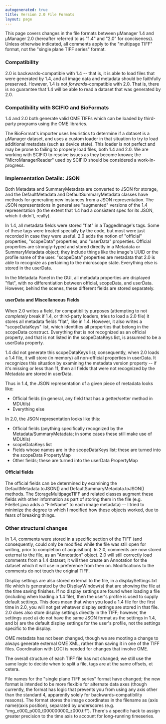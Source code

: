 ```yaml
---
autogenerated: true
title: Version 2.0 File Formats
layout: page
---
```


This page covers changes in the file formats between µManager 1.4 and
µManager 2.0 (hereafter referred to as "1.4" and "2.0" for
conciseness). Unless otherwise indicated, all comments apply to the
"multipage TIFF" format, not the "single plane TIFF series" format.

### Compatibility

2.0 is backwards-compatible with 1.4 -- that is, it is able to load
files that were generated by 1.4, and all image data and metadata should
be faithfully preserved. However, 1.4 is not *forwards*-compatible with
2.0. That is, there is no guarantee that 1.4 will be able to read a
dataset that was generated by 2.0.

### Compatibility with SCIFIO and BioFormats

1.4 and 2.0 both generate valid OME TIFFs which can be loaded by
third-party programs using the OME libraries.

The BioFormat's importer uses heuristics to determine if a dataset is a
µManager dataset, and uses a custom loader in that situation to try to
load additional metadata (such as device state). This loader is not
perfect and may be prone to failing to properly load files, both 1.4 and
2.0. We are working with SCIFIO to resolve issues as they become known;
the "MicroManagerReader" used by SCIFIO should be considered a
work-in-progress.

### Implementation Details: JSON

Both Metadata and SummaryMetadata are converted to JSON for storage, and
the DefaultMetadata and DefaultSummaryMetadata classes have methods for
generating new instances from a JSON representation. The JSON
representations in general are "augmented" versions of the 1.4
representation (to the extent that 1.4 had a consistent spec for its
JSON, which it didn't, really).

In 1.4, all metadata fields were stored "flat" in a TaggedImage's tags.
Some of these tags were treated specially by the code, but most were
just recorded in case they were useful. 2.0 adds the notion of
"official" properties, "scopeData" properties, and "userData"
properties. Official properties are strongly-typed and stored directly
in a Metadata or SummaryMetadata object; they include things like the
image's UUID or the profile name of the user. "scopeData" properties are
metadata that 2.0 is able to recognize as pertaining to the microscope
state. Everything else is stored in the userData.

In the Metadata Panel in the GUI, all metadata properties are displayed
"flat", with no differentiation between official, scopeData, and
userData. However, behind the scenes, these different fields are stored
separately.

#### userData and Miscellaneous Fields

When 2.0 writes a field, for compatibility purposes (attempting to not
*completely* break if 1.4, or third-party loaders, tries to load a 2.0
file) it stores all metadata fields "flat", like in 1.4. However, it
also writes a "scopeDataKeys" list, which identifies all properties that
belong in the scopeData construct. Everything that is not recognized as
an official property, and that is not listed in the scopeDataKeys list,
is assumed to be a userData property.

1.4 did not generate this scopeDataKeys list; consequently, when 2.0
loads a 1.4 file, it will store (in memory) all non-official properties
in userData. It recognizes this situation by examining the metadata
version property -- if it's missing or less than 11, then all fields
that were not recognized by the Metadata are stored in userData.

Thus in 1.4, the JSON representation of a given piece of metadata looks
like:

  - Official fields (in general, any field that has a getter/setter
    method in MDUtils)
  - Everything else

In 2.0, the JSON representation looks like this:

  - Official fields (anything specifically recognized by the
    Metadata/SummaryMetadata; in some cases these still make use of
    MDUtils)
  - scopeDataKeys list
  - Fields whose names are in the scopeDataKeys list; these are turned
    into the scopeData PropertyMap
  - Other fields; these are turned into the userData PropertyMap

#### Official fields

The official fields can be determined by examining the
DefaultMetadata.toJSON() and DefaultSummaryMetadata.toJSON() methods.
The StorageMultipageTIFF and related classes augment these fields with
other information as part of storing them in the file (e.g. FileSet.java
adds a "FileName" to each image metadata) -- I tried to minimize the
degree to which I modified how these objects worked, due to fears of
breaking things.

### Other structural changes

In 1.4, comments were stored in a specific section of the TIFF (and
consequently, could only be modified while the file was still open for
writing, prior to completion of acquisition). In 2.0, comments are now
stored external to the file, as an "Annotation" object. 2.0 will still
correctly load comments from a 1.4 dataset; it will then create an
Annotation for the dataset which it will use in preference from then on.
Modifications to the comments do not touch the original TIFF.

Display settings are also stored external to the file, in a
displaySettings.txt file which is generated by the DisplayWindow(s) that
are showing the file at the time saving finishes. If no display settings
are found when loading a file (including when loading a 1.4 file), then
the user's profile is used to supply default settings. This does mean
that when you load a 1.4 file for the first time in 2.0, you will not
get whatever display settings are stored in that file. 2.0 does also
store display settings directly in the TIFF; however, the settings used
a) do not have the same JSON format as the settings in 1.4, and b) are
the default display settings for the user's profile, not the settings
specific to the display.

OME metadata has not been changed, though we are mooting a change to
always generate external OME XML, rather than saving it in one of the
TIFF files. Coordination with LOCI is needed for changes that involve
OME.

The overall structure of each TIFF file has not changed; we still use
the same logic to decide when to split a file, tags are at the same
offsets, et cetera.

File names for the "single plane TIFF series" format have changed; the
new format is intended to be more flexible for alternate data axes
(though currently, the format has logic that prevents you from using any
axis other than the standard 4, apparently solely for
backwards-compatibility reasons). The format stores the image
coordinates in the filename as (axis name)(axis position), separated by
underscores (e.g. "img\_c000\_p000\_t000000000\_z000.tif"). There's a
specific hack to assign greater precision to the time axis to account
for long-running timeseries.
